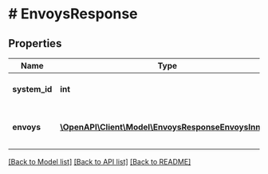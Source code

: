 # # EnvoysResponse

## Properties

Name | Type | Description | Notes
------------ | ------------- | ------------- | -------------
**system_id** | **int** | The identifier of the system. |
**envoys** | [**\OpenAPI\Client\Model\EnvoysResponseEnvoysInner[]**](EnvoysResponseEnvoysInner.md) | A list of active Envoys on this system. |

[[Back to Model list]](../../README.md#models) [[Back to API list]](../../README.md#endpoints) [[Back to README]](../../README.md)

